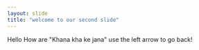 ```yaml
---
layout: slide 
title: "welcome to our second slide"
---
```

Hello How are "Khana kha ke jana"
use the left arrow to go back!



